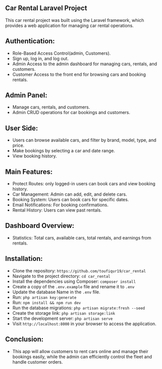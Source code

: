 ## Car Rental Laravel Project
This car rental project was built using the Laravel framework, which provides a web application for managing car rental operations.

## Authentication:
 - Role-Based Access Control(admin, Customers).
 - Sign up, log in, and log out.
 - Admin Access to the admin dashboard for managing cars, rentals, and customers.
 - Customer Access to the front end for browsing cars and booking rentals.

## Admin Panel:
 - Manage cars, rentals, and customers.
 - Admin CRUD operations for car bookings and customers.

## User Side:
 - Users can browse available cars, and filter by brand, model, type, and price.
 - Make bookings by selecting a car and date range.
 - View booking history.

## Main Features:
 - Protect Routes: only logged-in users can book cars and view booking history.
 - Car Management: Admin can add, edit, and delete cars.
 - Booking System: Users can book cars for specific dates.
 - Email Notifications: For booking confirmations.
 - Rental History: Users can view past rentals.

## Dashboard Overview:
 - Statistics: Total cars, available cars, total rentals, and earnings from rentals.

## Installation:
 - Clone the repository: `https://github.com/toufiqur19/car_rental`
 - Navigate to the project directory: `cd car_rental`
 - Install the dependencies using Composer: `composer install`
 - Create a copy of the `.env.example` file and rename it to `.env`
 - Update the database Name in the `.env` file.
 - Run: `php artisan key:generate`
 - Run: `npm install && npm run dev`
 - Run the database migrations: `php artisan migrate:fresh --seed`
 - Create the storage link: `php artisan storage:link`
 - Start the development server: `php artisan serve`
 - Visit `http://localhost:8000` in your browser to access the application.

## Conclusion:
 - This app will allow customers to rent cars online and manage their bookings easily, while the admin can efficiently control the fleet and handle customer orders.


